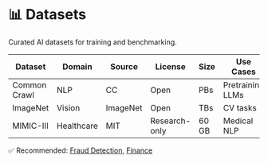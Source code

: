 # 📊 Datasets

Curated AI datasets for training and benchmarking.

| Dataset       | Domain       | Source | License | Size | Use Cases |
|---------------|--------------|--------|---------|------|-----------|
| Common Crawl  | NLP          | CC     | Open    | PBs  | Pretraining LLMs |
| ImageNet      | Vision       | ImageNet | Open | TBs  | CV tasks |
| MIMIC-III     | Healthcare   | MIT    | Research-only | 60 GB | Medical NLP |

✅ Recommended: [Fraud Detection](fraud.md), [Finance](finance.md)  

